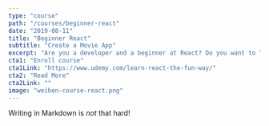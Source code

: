```yaml
---
type: "course"
path: "/courses/beginner-react"
date: "2019-08-11"
title: "Beginner React"
subtitle: "Create a Movie App"
excerpt: "Are you a developer and a beginner at React? Do you want to learn React.js fundamentals in a real world project oriented course? Do you like quick learning and straight down to the point? Then this is the course for you!Guaranteed no \"foo\" and \"bar\" ... and no \"to-do-list\" app ;)"
cta1: "Enroll course"
cta1Link: "https://www.udemy.com/learn-react-the-fun-way/"
cta2: "Read More"
cta2Link: ""
image: "weiben-course-react.png"
---
```

Writing in Markdown is _not_ that hard!